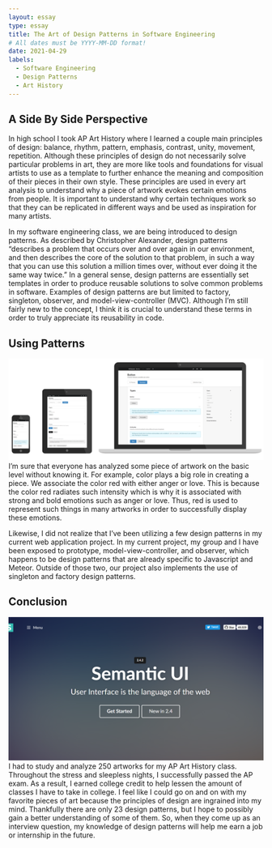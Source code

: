 ```yaml
---
layout: essay
type: essay
title: The Art of Design Patterns in Software Engineering
# All dates must be YYYY-MM-DD format!
date: 2021-04-29
labels:
  - Software Engineering
  - Design Patterns
  - Art History
---
```


## A Side By Side Perspective

In high school I took AP Art History where I learned a couple main principles of design: balance, rhythm, pattern, emphasis, contrast, unity, movement, repetition. Although these principles of design do not necessarily solve particular problems in art, they are more like tools and foundations for visual artists to use as a template to further enhance the meaning and composition of their pieces in their own style. These principles are used in every art analysis to understand why a piece of artwork evokes certain emotions from people. It is important to understand why certain techniques work so that they can be replicated in different ways and be used as inspiration for many artists. 

In my software engineering class, we are being introduced to design patterns. As described by Christopher Alexander, design patterns “describes a problem that occurs over and over again in our environment, and then describes the core of the solution to that problem, in such a way that you can use this solution a million times over, without ever doing it the same way twice.”  In a general sense, design patterns are essentially set templates in order to produce reusable solutions to solve common problems in software. Examples of design patterns are but limited to factory, singleton, observer, and model-view-controller (MVC). Although I’m still fairly new to the concept, I think it is crucial to understand these terms in order to truly appreciate its reusability in code.

## Using Patterns
<img class="ui medium left floated image" src="../images/devices.png">
I’m sure that everyone has analyzed some piece of artwork on the basic level without knowing it. For example, color plays a big role in creating a piece. We associate the color red with either anger or love. This is because the color red radiates such intensity which is why it is associated with strong and bold emotions such as anger or love. Thus, red is used to represent such things in many artworks in order to successfully display these emotions. 

Likewise, I did not realize that I’ve been utilizing a few design patterns in my current web application project. In my current project, my group and I have been exposed to prototype, model-view-controller, and observer, which happens to be design patterns that are already specific to Javascript and Meteor. Outside of those two, our project also implements the use of singleton and factory design patterns.


## Conclusion
<img class="ui medium left floated image" src="../images/semanticui.png">
I had to study and analyze 250 artworks for my AP Art History class. Throughout the stress and sleepless nights, I successfully passed the AP exam. As a result, I earned college credit to help lessen the amount of classes I have to take in college. I feel like I could go on and on with my favorite pieces of art because the principles of design are ingrained into my mind. Thankfully there are only 23 design patterns, but I hope to possibly gain a better understanding of some of them. So, when they come up as an interview question, my knowledge of design patterns will help me earn a job or internship in the future.

